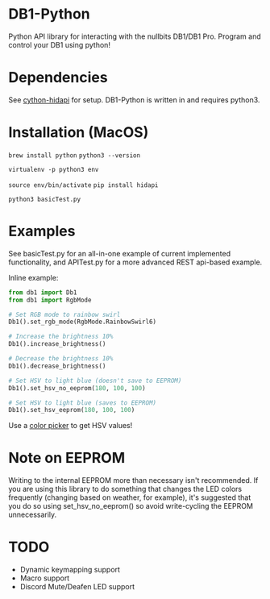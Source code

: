 # DB1-Python
Python API library for interacting with the nullbits DB1/DB1 Pro. Program and control your DB1 using python!

# Dependencies
See [cython-hidapi](https://github.com/trezor/cython-hidapi) for setup.
DB1-Python is written in and requires python3.

# Installation (MacOS)
`brew install python`
`python3 --version`

`virtualenv -p python3 env`

`source env/bin/activate`
`pip install hidapi`

`python3 basicTest.py`

# Examples
See basicTest.py for an all-in-one example of current implemented functionality, and APITest.py for a more advanced REST api-based example.

Inline example:
```python
from db1 import Db1
from db1 import RgbMode

# Set RGB mode to rainbow swirl
Db1().set_rgb_mode(RgbMode.RainbowSwirl6)

# Increase the brightness 10%
Db1().increase_brightness()

# Decrease the brightness 10%
Db1().decrease_brightness()

# Set HSV to light blue (doesn't save to EEPROM)
Db1().set_hsv_no_eeprom(180, 100, 100)

# Set HSV to light blue (saves to EEPROM)
Db1().set_hsv_eeprom(180, 100, 100)
```
Use a [color picker](https://alloyui.com/examples/color-picker/hsv) to get HSV values!

# Note on EEPROM
Writing to the internal EEPROM more than necessary isn't recommended. If you are using this library to do something that changes the LED colors frequently (changing based on weather, for example), it's suggested that you do so using set_hsv_no_eeprom() so avoid write-cycling the EEPROM unnecessarily. 

# TODO
* Dynamic keymapping support
* Macro support
* Discord Mute/Deafen LED support